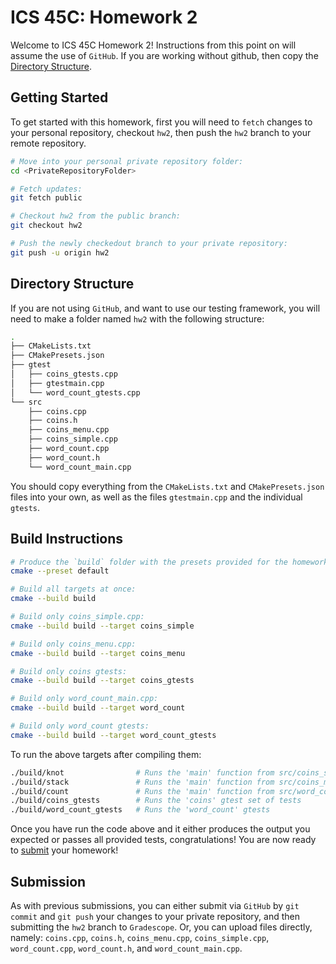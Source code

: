 # ICS 45C: Homework 2 

Welcome to ICS 45C Homework 2! Instructions from this point on will assume the use of `GitHub`.
If you are working without github, then copy the [Directory Structure](#directory-structure).

## Getting Started

To get started with this homework, first you will need to `fetch` changes to your personal repository,
checkout `hw2`, then push the `hw2` branch to your remote repository.

```bash
# Move into your personal private repository folder:
cd <PrivateRepositoryFolder>

# Fetch updates:
git fetch public

# Checkout hw2 from the public branch:
git checkout hw2

# Push the newly checkedout branch to your private repository:
git push -u origin hw2
```

## Directory Structure

If you are not using `GitHub`, and want to use our testing framework, you will need to make a folder
named `hw2` with the following structure:

```bash
.
├── CMakeLists.txt
├── CMakePresets.json
├── gtest
│   ├── coins_gtests.cpp
│   ├── gtestmain.cpp
│   └── word_count_gtests.cpp
└── src
    ├── coins.cpp
    ├── coins.h
    ├── coins_menu.cpp
    ├── coins_simple.cpp
    ├── word_count.cpp
    ├── word_count.h
    └── word_count_main.cpp
```

You should copy everything from the `CMakeLists.txt` and `CMakePresets.json` files into your own,
as well as the files `gtestmain.cpp` and the individual `gtests`.

## Build Instructions

```bash
# Produce the `build` folder with the presets provided for the homework:
cmake --preset default

# Build all targets at once:
cmake --build build

# Build only coins_simple.cpp:
cmake --build build --target coins_simple

# Build only coins_menu.cpp:
cmake --build build --target coins_menu

# Build only coins gtests:
cmake --build build --target coins_gtests

# Build only word_count_main.cpp:
cmake --build build --target word_count

# Build only word_count gtests:
cmake --build build --target word_count_gtests
```

To run the above targets after compiling them:

```bash
./build/knot                # Runs the 'main' function from src/coins_simple.cpp
./build/stack               # Runs the 'main' function from src/coins_menu.cpp
./build/count               # Runs the 'main' function from src/word_count_main.cpp
./build/coins_gtests        # Runs the 'coins' gtest set of tests
./build/word_count_gtests   # Runs the 'word_count' gtests
```

Once you have run the code above and it either produces the output you expected or passes
all provided tests, congratulations! You are now ready to [submit](#submission) your homework!

## Submission

As with previous submissions, you can either submit via `GitHub` by `git commit` and `git push` your
changes to your private repository, and then submitting the `hw2` branch to `Gradescope`. Or, you can
upload files directly, namely: `coins.cpp`, `coins.h`, `coins_menu.cpp`, `coins_simple.cpp`,
`word_count.cpp`, `word_count.h`, and `word_count_main.cpp`.
